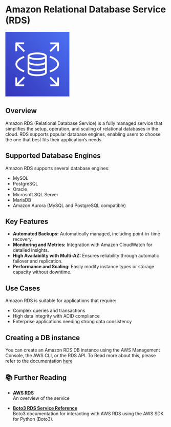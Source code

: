 # Amazon Relational Database Service (RDS)

<img src="../../../images/rds.png" alt="rds logo" width="200"/>

## Overview

Amazon RDS (Relational Database Service) is a fully managed service that simplifies the setup, operation, and scaling of relational databases in the cloud. RDS supports popular database engines, enabling users to choose the one that best fits their application’s needs.

## Supported Database Engines

Amazon RDS supports several database engines:

- MySQL
- PostgreSQL
- Oracle
- Microsoft SQL Server
- MariaDB
- Amazon Aurora (MySQL and PostgreSQL compatible)

## Key Features

- **Automated Backups:** Automatically managed, including point-in-time recovery.
- **Monitoring and Metrics:** Integration with Amazon CloudWatch for detailed insights.
- **High Availability with Multi-AZ:** Ensures reliability through automatic failover and replication.
- **Performance and Scaling:** Easily modify instance types or storage capacity without downtime.

## Use Cases

Amazon RDS is suitable for applications that require:

- Complex queries and transactions
- High data integrity with ACID compliance
- Enterprise applications needing strong data consistency

## Creating a DB instance

You can create an Amazon RDS DB instance using the AWS Management Console, the AWS CLI, or the RDS API.
To Read more about this, please refer to the documentation [here](https://docs.aws.amazon.com/AmazonRDS/latest/UserGuide/USER_CreateDBInstance.html)

## 📚 Further Reading

- **[AWS RDS](https://aws.amazon.com/rds/)**  
  An overview of the service

- **[Boto3 RDS Service Reference](https://boto3.amazonaws.com/v1/documentation/api/latest/reference/services/rds.html#client)**  
  Boto3 documentation for interacting with AWS RDS using the AWS SDK for Python (Boto3).
